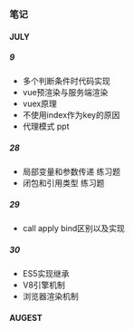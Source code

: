 ### 笔记

#### JULY

##### 9

* 多个判断条件时代码实现
* vue预渲染与服务端渲染
* vuex原理
* 不使用index作为key的原因
* 代理模式 ppt

##### 28

* 局部变量和参数传递 练习题
* 闭包和引用类型 练习题

##### 29

* call apply bind区别以及实现

##### 30

* ES5实现继承
* V8引擎机制
* 浏览器渲染机制

#### AUGEST

